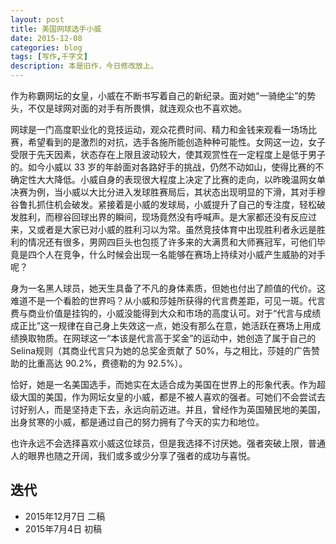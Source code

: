 ```yaml
---
layout: post
title: 美国网球选手小威
date: 2015-12-08
categories: blog
tags: [写作,千字文]
description: 本是旧作，今日修改放上。
---
```

 
作为称霸网坛的女皇，小威在不断书写着自己的新纪录。面对她“一骑绝尘”的势头，不仅是球网对面的对手有所畏惧，就连观众也不喜欢她。

网球是一门高度职业化的竞技运动，观众花费时间、精力和金钱来观看一场场比赛，希望看到的是激烈的对抗，选手各施所能创造种种可能性。女网这一边，女子受限于先天因素，状态存在上限且波动较大，使其观赏性在一定程度上是低于男子的。如今小威以 33 岁的年龄面对各路好手的挑战，仍然不动如山，使得比赛的不确定性大大降低。小威自身的表现很大程度上决定了比赛的走向，以昨晚温网女单决赛为例，当小威以大比分进入发球胜赛局后，其状态出现明显的下滑，其对手穆谷鲁扎抓住机会破发。紧接着是小威的发球局，小威提升了自己的专注度，轻松破发胜利，而穆谷回球出界的瞬间，现场竟然没有呼喊声。是大家都还没有反应过来，又或者是大家已对小威的胜利习以为常。虽然竞技体育中出现胜利者永远是胜利的情况还有很多，男网四巨头也包揽了许多来的大满贯和大师赛冠军，可他们毕竟是四个人在竞争，什么时候会出现一名能够在赛场上持续对小威产生威胁的对手呢？

身为一名黑人球员，她天生具备了不凡的身体素质，但她也付出了颜值的代价。这难道不是一个看脸的世界吗？从小威和莎娃所获得的代言费差距，可见一斑。代言费与商业价值是挂钩的，小威没能得到大众和市场的高度认可。对于“代言与成绩成正比”这一规律在自己身上失效这一点，她没有那么在意，她活跃在赛场上用成绩换取物质。在网球这一“本该是代言高于奖金”的运动中，她创造了属于自己的Selina规则（其商业代言只为她的总奖金贡献了  50%，与之相比，莎娃的广告赞助的比重高达 90.2%，费德勒的为 92.5%）。

恰好，她是一名美国选手，而她实在太适合成为美国在世界上的形象代表。作为超级大国的美国，作为网坛女皇的小威，都是不被人喜欢的强者。可她们不会尝试去讨好别人，而是坚持走下去，永远向前迈进。并且，曾经作为英国殖民地的美国，出身贫寒的小威，都是通过自己的努力拥有了今天的实力和地位。

也许永远不会选择喜欢小威这位球员，但是我选择不讨厌她。强者突破上限，普通人的眼界也随之开阔，我们或多或少分享了强者的成功与喜悦。

## 迭代

* 2015年12月7日 二稿
* 2015年7月4日  初稿

